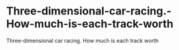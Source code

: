 # Three-dimensional-car-racing.-How-much-is-each-track-worth
Three-dimensional car racing. How much is each track worth
